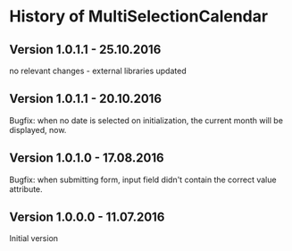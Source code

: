 # History of MultiSelectionCalendar
## Version 1.0.1.1 - 25.10.2016
no relevant changes - external libraries updated

## Version 1.0.1.1 - 20.10.2016
Bugfix: when no date is selected on initialization, the current month will be displayed, now.

## Version 1.0.1.0 - 17.08.2016
Bugfix: when submitting form, input field didn't contain the correct value attribute.

## Version 1.0.0.0 - 11.07.2016
Initial version